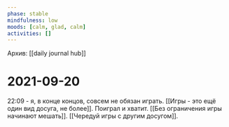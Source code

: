 ```yaml
---
phase: stable
mindfulness: low
moods: [calm, glad, calm]
activities: []
---
```

Архив: [[daily journal hub]]
# 2021-09-20
22:09 - я, в конце концов, совсем не обязан играть. [[Игры - это ещё один вид досуга, не более]]. Поиграл и хватит. [[Без ограничения игры начинают мешать]]. [[Чередуй игры с другим досугом]].